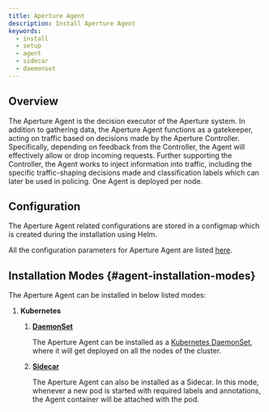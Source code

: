 ```yaml
---
title: Aperture Agent
description: Install Aperture Agent
keywords:
  - install
  - setup
  - agent
  - sidecar
  - daemonset
---
```


## Overview

The Aperture Agent is the decision executor of the Aperture system. In addition
to gathering data, the Aperture Agent functions as a gatekeeper, acting on
traffic based on decisions made by the Aperture Controller. Specifically,
depending on feedback from the Controller, the Agent will effectively allow or
drop incoming requests. Further supporting the Controller, the Agent works to
inject information into traffic, including the specific traffic-shaping
decisions made and classification labels which can later be used in policing.
One Agent is deployed per node.

## Configuration

The Aperture Agent related configurations are stored in a configmap which is
created during the installation using Helm.

All the configuration parameters for Aperture Agent are listed
[here](/references/configuration/agent.md).

## Installation Modes {#agent-installation-modes}

The Aperture Agent can be installed in below listed modes:

1. **Kubernetes**

   1. [**DaemonSet**](kubernetes/daemonset.md)

      The Aperture Agent can be installed as a
      [Kubernetes DaemonSet](https://kubernetes.io/docs/concepts/workloads/controllers/daemonset/),
      where it will get deployed on all the nodes of the cluster.

   2. [**Sidecar**](kubernetes/sidecar.md)

      The Aperture Agent can also be installed as a Sidecar. In this mode,
      whenever a new pod is started with required labels and annotations, the
      Agent container will be attached with the pod.
